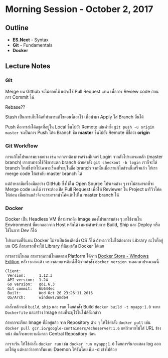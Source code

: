 # Morning Session - October 2, 2017
## Outline
* **ES.Next** - Syntax
* **Git** - Fundamentals
* **Docker**

## Lecture Notes
### Git

Merge บน Github จะไม่ค่อยใช้ แต่จะใช้ Pull Request แทน เพื่อการ Review code ก่อนการ Commit ได้

Rebase??

Stash เป็นการเก็บโค้ดที่ทำการแก้ไขตอนนี้เอาไว้ เพื่อนำมา Apply ใส่ Branch อื่นได้

Push คือการส่งโค้ดชุดที่อยู่ใน Local ขึ้นไปยัง Remote เช่นคำสั่ง ``git push -u origin master`` จะเป็นการ Push โค้ด Branch ชื่อ __master__ ขึ้นไปยัง Remote ที่ชื่อว่า __origin__ 

### Git Workflow

การแก้ไขโปรแกรมบางอย่าง เช่น หากเราต้องการสร้างฟีเจอร์ Login จากตัวโปรแกรมหลัก (master branch) เราสามารถใช้วิธีการแตก branch ด้วยคำสั่ง ``git checkout -b login`` เราก็จะได้ branch ใหม่ซึ่งทำไปเฉพาะเรื่องที่ระบุในชื่อ branch จากนั้นเมื่อเราแก้ไขส่วนนี้เสร็จแล้ว ให้เรา merge code ให้เข้ากับ master branch ได้

แต่ถ้าหากมีเครื่องมืออย่าง GitHub ซึ่งใช้ใน Open Source โปรเจคต่าง ๆ เราไม่สามารถที่จะ Merge code เองได้ เราจะต้องเปิด Pull Request เพื่อให้ Reviewer ใน Project มารีวิวโค้ดให้ก่อน เมื่อผ่านแล้วจึงจะสามารถนำโค้ดเข้าไปใน master branch ได้

### Docker

Docker เป็น Headless VM ที่สามารถดึง Image ของโปรแกรมต่าง ๆ มาใช้งานใน Environment ที่แยกออกจาก Host หลักได้ เหมาะสำหรับการ Build, Ship และ Deploy หรือใช้ในการ Dev ก็ได้

โปรแกรมที่รันบน Docker ไม่จำเป็นต้องติดตั้ง OS ก็ได้ ถ้าหากว่าไม่ได้ต้องการ Library อะไรที่อยู่บน OS ก็สามารถที่จะใช้ Library ที่ติดมากับ Docker ได้เลย

การดาวน์โหลด สามารถดาวน์โหลดตาม Platform ได้จาก [Docker Store - Windows Edition](https://store.docker.com/editions/community/docker-ce-desktop-windows) หลังจากลงแล้ว ตรวจสอบการติดตั้งได้จากคำสั่ง ``docker version`` จะออกมาประมาณนี้

```
Client:
 Version:      1.12.3
 API version:  1.24
 Go version:   go1.6.3
 Git commit:   6b644ec
 Built:        Wed Oct 26 23:26:11 2016
 OS/Arch:      windows/amd64
```

คำสั่งหลักจะมี ``build``, ``ship`` และ ``run`` โดยคำสั่ง Build ``docker build -t myapp:1.0`` จะหา ``Dockerfile`` และสร้าง Image ตามที่ระบุไว้ในไฟล์ดังกล่าว

ถ้าหากจะเรียก Image ที่มีอยู่แล้ว จาก Repository ต่าง ๆ ให้ใช้คำสั่ง ``docker pull`` เช่น ``docker pull gcr.io/google-containers/echoserver:1.6`` แต่ถ้าหากไม่ใส่ URL ข้างหน้า มันก็จะพยายามดึงจาก Central Repository ก่อน

การจะรัน ให้ใช้คำสั่ง ``docker run`` เช่น ``docker run myapp:1.0`` โดยการรันจะแสดง log ออกมาให้ดู แต่หากว่าอยากรันแบบ Daemon ให้รันโดยเพิ่ม -d เข้าไปด้วย